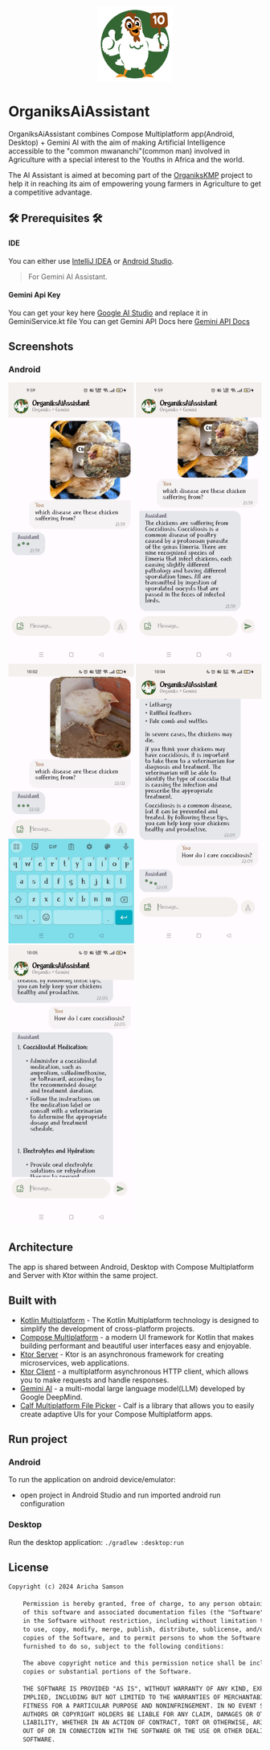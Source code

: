 <p align="center"><img src="art/app_logo.png" alt="MealTime" height="150px"></p>

# OrganiksAiAssistant
OrganiksAiAssistant combines Compose Multiplatform app(Android, Desktop) + Gemini AI with the aim of making Artificial Intelligence accessible to the "common mwananchi"(common man) 
involved in Agriculture with a special interest to the Youths in Africa and the world.

The AI Assistant is aimed at becoming part of the [OrganiksKMP](https://github.com/samAricha/Organiks1_KMP_Server) project to help it in reaching its aim of empowering young farmers in Agriculture to get a competitive advantage.


## 🛠️ Prerequisites 🛠️
#### IDE
You can either use [IntelliJ IDEA](https://www.jetbrains.com/idea/) or [Android Studio](https://developer.android.com/studio/).



> For Gemini AI Assistant.
#### Gemini Api Key
You can get your key here [Google AI Studio](https://makersuite.google.com/app/prompts/new_freeform) and replace it in GeminiService.kt file
You can get Gemini API Docs here [Gemini API Docs](https://ai.google.dev/docs) 



## Screenshots
### Android
<img src="art/img1.jpeg"  width="250"/> <img src="art/img2.jpeg"  width="250"/> <img src="art/img3.jpeg" width="250"/> <img src="art/img4.jpeg" width="250"/> <img src="art/img5.jpeg" width="250"/>

## Architecture
The app is shared between Android, Desktop with Compose Multiplatform and Server with Ktor within the same project.


## Built with
- [Kotlin Multiplatform](https://kotlinlang.org/docs/multiplatform.html) - The Kotlin Multiplatform technology is designed to simplify the development of cross-platform projects.
- [Compose Multiplatform](https://www.jetbrains.com/lp/compose-multiplatform/) -  a modern UI framework for Kotlin that makes building performant and beautiful user interfaces easy and enjoyable.
- [Ktor Server](https://ktor.io/docs/intellij-idea.html) -  Ktor is an asynchronous framework for creating microservices, web applications.
- [Ktor Client](https://ktor.io/docs/getting-started-ktor-client.html) -  a multiplatform asynchronous HTTP client, which allows you to make requests and handle responses.
- [Gemini AI](https://deepmind.google/technologies/gemini) - a multi-modal large language model(LLM) developed by Google DeepMind.
- [Calf Multiplatform File Picker](https://github.com/MohamedRejeb/Calf.git) - Calf is a library that allows you to easily create adaptive UIs for your Compose Multiplatform apps.


## Run project
### Android
To run the application on android device/emulator:
- open project in Android Studio and run imported android run configuration

### Desktop
Run the desktop application: `./gradlew :desktop:run`


## License
```xml
Copyright (c) 2024 Aricha Samson

    Permission is hereby granted, free of charge, to any person obtaining a copy
    of this software and associated documentation files (the "Software"), to deal
    in the Software without restriction, including without limitation the rights
    to use, copy, modify, merge, publish, distribute, sublicense, and/or sell
    copies of the Software, and to permit persons to whom the Software is
    furnished to do so, subject to the following conditions:

    The above copyright notice and this permission notice shall be included in all
    copies or substantial portions of the Software.

    THE SOFTWARE IS PROVIDED "AS IS", WITHOUT WARRANTY OF ANY KIND, EXPRESS OR
    IMPLIED, INCLUDING BUT NOT LIMITED TO THE WARRANTIES OF MERCHANTABILITY,
    FITNESS FOR A PARTICULAR PURPOSE AND NONINFRINGEMENT. IN NO EVENT SHALL THE
    AUTHORS OR COPYRIGHT HOLDERS BE LIABLE FOR ANY CLAIM, DAMAGES OR OTHER
    LIABILITY, WHETHER IN AN ACTION OF CONTRACT, TORT OR OTHERWISE, ARISING FROM,
    OUT OF OR IN CONNECTION WITH THE SOFTWARE OR THE USE OR OTHER DEALINGS IN THE
    SOFTWARE.
```  

  
